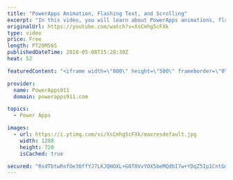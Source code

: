 ```yaml
---
title: "PowerApps Animation, Flashing Text, and Scrolling"
excerpt: "In this video, you will learn about PowerApps animations, flashing text, and scrolling controls. And while it is done with some 90's flare all of the core concepts are there for you to make professional apps with nice notifications. I had to learn some new things, like ImageRotation, so hopefully, you"
originalUrl: https://youtube.com/watch?v=XsCmhg5cFXk
type: video
price: Free
length: PT20M56S
publishedDateTime: 2018-05-08T15:28:30Z
heat: 52

featuredContent: "<iframe width=\"800\" height=\"500\" frameborder=\"0\" src=\"https://www.youtube.com/embed/XsCmhg5cFXk\" allow=\"accelerometer; autoplay; encrypted-media; gyroscope; picture-in-picture\" allowfullscreen></iframe>"

provider:
  name: PowerApps911
  domain: powerapps911.com

topics:
  - Power Apps

images:
  - url: https://i.ytimg.com/vi/XsCmhg5cFXk/maxresdefault.jpg
    width: 1280
    height: 720
    isCached: true

secured: "RsdTbtwRnfOe30ffYJ7LKJQHOXL+G0T8VvYOX5beMQdbI7w+YDqZ5Ip1CntGm7owjgKYm7gwxSGgFRqxr1zpD4cpypsuM6TxI+ygIS1Rc6ccOSPz76YE3DV4C+efCU7NXQ+QL+hnnKDGIJvewhr1zjthDiMflpR0UMVEp/PF5WD3aM2MyS6HmOuzvvuHcvkZDnZSlv/Xq4GBsL0IomoHZEi/O+/M5P3wcZEefSqlfkgu4nlv3nyZZepGLdCGJqrcU+e2Q0kr4/lbeFiMzxmPh5zlQdFob3bPzrLLEhnk0cyfD9rsLLrCPqF7jf7rmv/lM+tPzP1H1dihV5jOBVdsZayJ6c8Fr7gcu+o4+/IahmA74khQmPxWs05ctbHm/k18IJlWGFZ+M4jfo2uNL6rLJiZCtt5NM+oa9WlCZ4c/qgg=;gq6cyocVYln+ufEIZ59SUA=="
---
```


